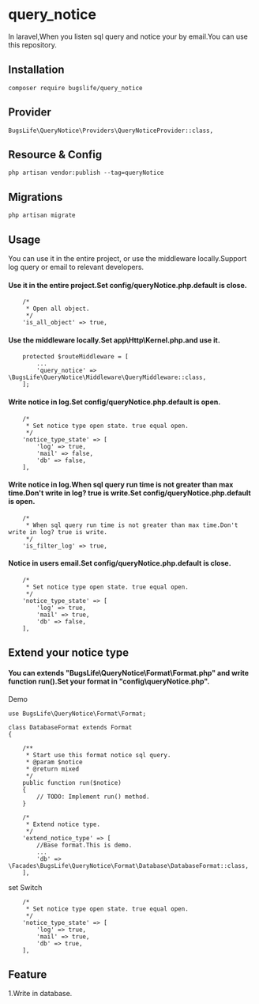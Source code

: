 # query_notice
In laravel,When you listen sql query and notice your by email.You can use this repository.

## Installation
```
composer require bugslife/query_notice
```
## Provider
```
BugsLife\QueryNotice\Providers\QueryNoticeProvider::class,
```
## Resource & Config
```
php artisan vendor:publish --tag=queryNotice
```
## Migrations
```
php artisan migrate
```
## Usage
You can use it in the entire project, or use the middleware locally.Support log query or email to relevant developers.

#### Use it in the entire project.Set config/queryNotice.php.default is close.
```
    /*
     * Open all object.
     */
    'is_all_object' => true,
```
#### Use the middleware locally.Set app\Http\Kernel.php.and use it.

```
    protected $routeMiddleware = [
        ...
        'query_notice' => \BugsLife\QueryNotice\Middleware\QueryMiddleware::class,
    ];
```
#### Write notice in log.Set config/queryNotice.php.default is open.
```
    /*
     * Set notice type open state. true equal open.
     */
    'notice_type_state' => [
        'log' => true,
        'mail' => false,
        'db' => false,
    ],
```
#### Write notice in log.When sql query run time is not greater than max time.Don't write in log? true is write.Set config/queryNotice.php.default is open.
```
    /*
     * When sql query run time is not greater than max time.Don't write in log? true is write.
     */
    'is_filter_log' => true,
```
#### Notice in users email.Set config/queryNotice.php.default is close.
```
    /*
     * Set notice type open state. true equal open.
     */
    'notice_type_state' => [
        'log' => true,
        'mail' => true,
        'db' => false,
    ],
```
## Extend your notice type
#### You can extends "BugsLife\QueryNotice\Format\Format.php" and write function run().Set your format in "config\queryNotice.php".
Demo
```
use BugsLife\QueryNotice\Format\Format;

class DatabaseFormat extends Format
{

    /**
     * Start use this format notice sql query.
     * @param $notice
     * @return mixed
     */
    public function run($notice)
    {
        // TODO: Implement run() method.
    }
```
```
    /*
     * Extend notice type.
     */
    'extend_notice_type' => [
        //Base format.This is demo.
        ...
        'db' => \Facades\BugsLife\QueryNotice\Format\Database\DatabaseFormat::class,
    ],
```
set Switch
```
    /*
     * Set notice type open state. true equal open.
     */
    'notice_type_state' => [
        'log' => true,
        'mail' => true,
        'db' => true,
    ],
```
## Feature
1.Write in database.
